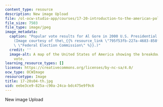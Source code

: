 ```yaml
---
content_type: resource
description: New image Upload
file: /ol-ocw-studio-app/courses/17-20-introduction-to-the-american-political-process-spring-2004/eebe3ce9825ac90a24cabdc475e9f9c6_17-20s04-th.jpg
file_size: 7503
file_type: image/jpeg
image_metadata:
  caption: "Popular vote results for Al Gore in 2000 U.S. Presidential election.\_\
    (Image courtesy of the\_{{% resource_link \"795f53fb-227a-4683-858f-0bf8d5a0cc6a\"\
    \ \"Federal Election Commission\" %}}.)"
  credit: ''
  image-alt: A map of the United States of America showing the breakdown of the popular
    vote.
learning_resource_types: []
license: https://creativecommons.org/licenses/by-nc-sa/4.0/
ocw_type: OCWImage
resourcetype: Image
title: 17-20s04-th.jpg
uid: eebe3ce9-825a-c90a-24ca-bdc475e9f9c6
---
```

New image Upload